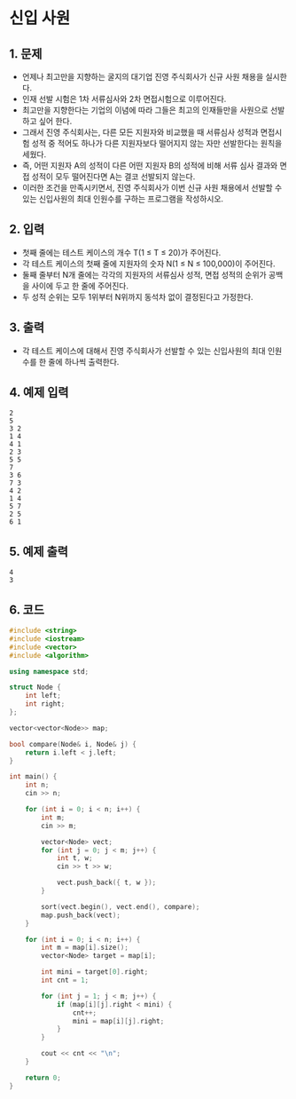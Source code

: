 # 신입 사원

## 1. 문제

- 언제나 최고만을 지향하는 굴지의 대기업 진영 주식회사가 신규 사원 채용을 실시한다.
- 인재 선발 시험은 1차 서류심사와 2차 면접시험으로 이루어진다.
- 최고만을 지향한다는 기업의 이념에 따라 그들은 최고의 인재들만을 사원으로 선발하고 싶어 한다.
- 그래서 진영 주식회사는, 다른 모든 지원자와 비교했을 때 서류심사 성적과 면접시험 성적 중 적어도 하나가 다른 지원자보다 떨어지지 않는 자만 선발한다는 원칙을 세웠다.
- 즉, 어떤 지원자 A의 성적이 다른 어떤 지원자 B의 성적에 비해 서류 심사 결과와 면접 성적이 모두 떨어진다면 A는 결코 선발되지 않는다.
- 이러한 조건을 만족시키면서, 진영 주식회사가 이번 신규 사원 채용에서 선발할 수 있는 신입사원의 최대 인원수를 구하는 프로그램을 작성하시오.

## 2. 입력
- 첫째 줄에는 테스트 케이스의 개수 T(1 ≤ T ≤ 20)가 주어진다.
- 각 테스트 케이스의 첫째 줄에 지원자의 숫자 N(1 ≤ N ≤ 100,000)이 주어진다.
- 둘째 줄부터 N개 줄에는 각각의 지원자의 서류심사 성적, 면접 성적의 순위가 공백을 사이에 두고 한 줄에 주어진다.
- 두 성적 순위는 모두 1위부터 N위까지 동석차 없이 결정된다고 가정한다.

## 3. 출력

- 각 테스트 케이스에 대해서 진영 주식회사가 선발할 수 있는 신입사원의 최대 인원수를 한 줄에 하나씩 출력한다.


## 4. 예제 입력
```
2
5
3 2
1 4
4 1
2 3
5 5
7
3 6
7 3
4 2
1 4
5 7
2 5
6 1
```

## 5. 예제 출력
```
4
3
```

## 6. 코드

```c++
#include <string>
#include <iostream>
#include <vector>
#include <algorithm>

using namespace std;

struct Node {
    int left;
    int right;
};

vector<vector<Node>> map;

bool compare(Node& i, Node& j) {
    return i.left < j.left;
}

int main() {
    int n;
    cin >> n;

    for (int i = 0; i < n; i++) {
        int m;
        cin >> m;

        vector<Node> vect;
        for (int j = 0; j < m; j++) {
            int t, w;
            cin >> t >> w;

            vect.push_back({ t, w });
        }

        sort(vect.begin(), vect.end(), compare);
        map.push_back(vect);
    }

    for (int i = 0; i < n; i++) {
        int m = map[i].size();
        vector<Node> target = map[i];

        int mini = target[0].right;
        int cnt = 1;

        for (int j = 1; j < m; j++) {
            if (map[i][j].right < mini) {
                cnt++;
                mini = map[i][j].right;
            }
        }

        cout << cnt << "\n";
    }

    return 0;
}
```
